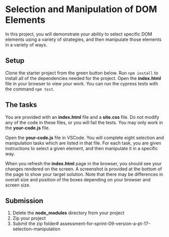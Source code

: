 # Selection and Manipulation of DOM Elements

In this project, you will demonstrate your ability to select specific DOM
elements using a variety of strategies, and then manipulate those elements in a
variety of ways.

## Setup

Clone the starter project from the green button below. Run `npm install` to
install all of the dependencies needed for the project. Open the **index.html**
file in your browser to view your work. You can run the cypress tests with the command `npm test`.

## The tasks

You are provided with an **index.html** file and a **site.css** file. Do not
modify any of the code in these files, or you will fail the tests. You may only
work in the **your-code.js** file.

Open the **your-code.js** file in VSCode. You will complete eight selection and
manipulation tasks which are listed in that file. For each task, you are given
instructions to select a given element, and then manipulate it in a specific
way.

When you refresh the **index.html** page in the browser, you should see your
changes rendered on the screen. A screenshot is provided at the bottom of the
page to show your target solution. Note that there may be differences in overall
size and position of the boxes depending on your browser and screen size. 

## Submission

1. Delete the **node_modules** directory from your project
2. Zip your project
3. Submit the zip folder# assessment-for-sprint-09-version-a-pt-17-selection-manipulation

